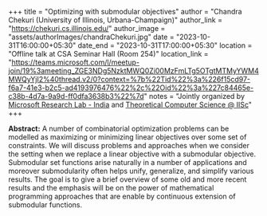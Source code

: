 +++
title = "Optimizing with submodular objectives"
author = "Chandra Chekuri (University of Illinois, Urbana-Champaign)"
author_link = "https://chekuri.cs.illinois.edu/"
author_image = "assets/authorImages/chandraChekuri.jpg"
date = "2023-10-31T16:00:00+05:30"
date_end = "2023-10-31T17:00:00+05:30"
location = "Offline talk at CSA Seminar Hall (Room 254)"
location_link = "https://teams.microsoft.com/l/meetup-join/19%3ameeting_ZGE3NDg5NzktMWQ0Zi00MzFmLTg5OTgtMTMyYWM4MWQyYjI2%40thread.v2/0?context=%7b%22Tid%22%3a%226f15cd97-f6a7-41e3-b2c5-ad4193976476%22%2c%22Oid%22%3a%227c84465e-c38b-4d7a-9a9d-ff0dfa3638b3%22%7d"
notes = "Jointly organized by <a href = "https://www.microsoft.com/en-us/research/lab/microsoft-research-india/" target= "_blank">Microsoft Research Lab - India</a> and <a href='https://www.csa.iisc.ac.in/theoretical-computer-science/' target= "_blank">Theoretical Computer Science @ IISc</a>"
+++

<b>Abstract:</b>
A number of combinatorial optimization problems can be modelled as maximizing or minimizing linear objectives over 
some set of constraints. We will discuss problems and approaches when we consider the setting when we replace a 
linear objective with a submodular objective. Submodular set functions arise naturally in a number of applications 
and moreover submodularity often helps unify, generalize, and simplify various results. The goal is to give a brief 
overview of some old and more recent results and the emphasis will be on the power of mathematical programming 
approaches that are enable by continuous extension of submodular functions. 